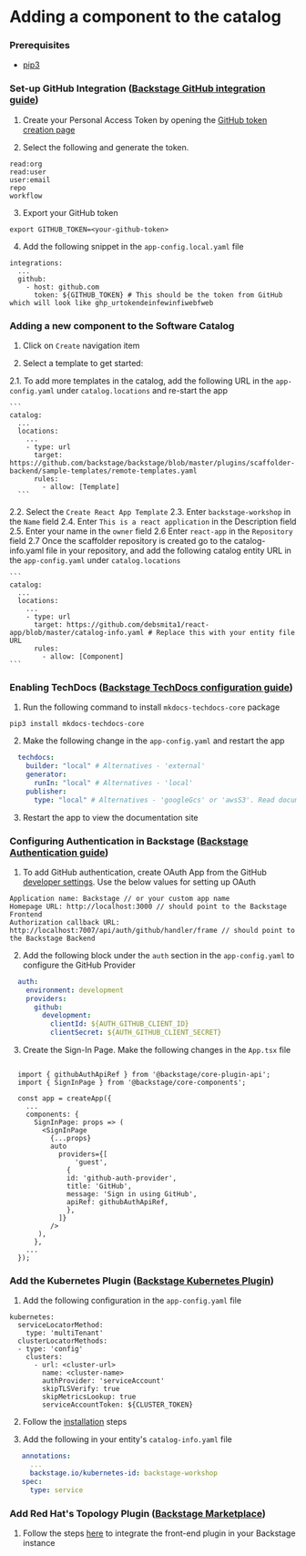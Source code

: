 # Adding a component to the catalog

### Prerequisites

- [pip3](https://www.activestate.com/resources/quick-reads/how-to-install-and-use-pip3/)

### Set-up GitHub Integration ([Backstage GitHub integration guide](https://backstage.io/docs/getting-started/configuration#setting-up-a-github-integration))

1. Create your Personal Access Token by opening the [GitHub token creation page](https://github.com/settings/tokens/new)

2. Select the following and generate the token.
  ```
  read:org
  read:user
  user:email
  repo
  workflow
  ```

3. Export your GitHub token

  ```
  export GITHUB_TOKEN=<your-github-token>
  ```

4. Add the following snippet in the `app-config.local.yaml` file

  ```
  integrations:
    ...
    github:
      - host: github.com
        token: ${GITHUB_TOKEN} # This should be the token from GitHub which will look like ghp_urtokendeinfewinfiwebfweb
  ```

### Adding a new component to the Software Catalog

1. Click on `Create` navigation item

2. Select a template to get started:

  2.1. To add more templates in the catalog, add the following URL in the `app-config.yaml` under `catalog.locations` and re-start the app

    ```
    catalog:
      ...
      locations:
        ...
        - type: url
          target: https://github.com/backstage/backstage/blob/master/plugins/scaffolder-backend/sample-templates/remote-templates.yaml
          rules:
            - allow: [Template]
      ```
  2.2. Select the `Create React App Template`
  2.3. Enter `backstage-workshop` in the `Name` field
  2.4. Enter `This is a react application` in the Description field
  2.5. Enter your name in the `owner` field
  2.6 Enter `react-app` in the `Repository` field
  2.7 Once the scaffolder repository is created go to the catalog-info.yaml file in your repository, and add the following catalog entity URL in the `app-config.yaml` under `catalog.locations`

    ```
    catalog:
      ...
      locations:
        ...
        - type: url
          target: https://github.com/debsmita1/react-app/blob/master/catalog-info.yaml # Replace this with your entity file URL
          rules:
            - allow: [Component]
    ```


### Enabling TechDocs ([Backstage TechDocs configuration guide](https://backstage.io/docs/features/techdocs/getting-started))

1. Run the following command to install `mkdocs-techdocs-core` package

  ```
  pip3 install mkdocs-techdocs-core
  ```

2. Make the following change in the `app-config.yaml` and restart the app

  ```yaml app-config.yaml
    techdocs:
      builder: "local" # Alternatives - 'external'
      generator:
        runIn: "local" # Alternatives - 'local'
      publisher:
        type: "local" # Alternatives - 'googleGcs' or 'awsS3'. Read documentation for using alternatives.
  ```

3. Restart the app to view the documentation site

### Configuring Authentication in Backstage ([Backstage Authentication guide](https://backstage.io/docs/auth/))

1. To add GitHub authentication, create OAuth App from the GitHub [developer settings](https://github.com/settings/developers). Use the below values for setting up OAuth

  ```
  Application name: Backstage // or your custom app name
  Homepage URL: http://localhost:3000 // should point to the Backstage Frontend
  Authorization callback URL: http://localhost:7007/api/auth/github/handler/frame // should point to the Backstage Backend
  ```

2. Add the following block under the `auth` section in the `app-config.yaml` to configure the GitHub Provider

  ```yaml title=app-config.local.yaml
    auth:
      environment: development
      providers:
        github:
          development:
            clientId: ${AUTH_GITHUB_CLIENT_ID}
            clientSecret: ${AUTH_GITHUB_CLIENT_SECRET}
  ```

3. Create the Sign-In Page. Make the following changes in the `App.tsx` file

  ```tsx title=packages/app/src/App.tsx

    import { githubAuthApiRef } from '@backstage/core-plugin-api';
    import { SignInPage } from '@backstage/core-components';

    const app = createApp({
      ...
      components: {
        SignInPage: props => (
          <SignInPage
            {...props}
            auto
              providers={[
                  'guest',
                {
                id: 'github-auth-provider',
                title: 'GitHub',
                message: 'Sign in using GitHub',
                apiRef: githubAuthApiRef,
                },
              ]}
            />
         ),
        },
      ...
    });

  ```

### Add the Kubernetes Plugin ([Backstage Kubernetes Plugin](https://backstage.io/docs/features/kubernetes/))

1. Add the following configuration in the `app-config.yaml` file

  ```
  kubernetes:
    serviceLocatorMethod:
      type: 'multiTenant'
    clusterLocatorMethods:
    - type: 'config'
      clusters:
        - url: <cluster-url>
          name: <cluster-name>
          authProvider: 'serviceAccount'
          skipTLSVerify: true
          skipMetricsLookup: true
          serviceAccountToken: ${CLUSTER_TOKEN}
  ```

2. Follow the [installation](https://backstage.io/docs/features/kubernetes/installation) steps
  
3. Add the following in your entity's `catalog-info.yaml` file

  ```yaml title=catalog-info.yaml
     annotations:
       ...
       backstage.io/kubernetes-id: backstage-workshop
     spec:
       type: service
  ```

### Add Red Hat's Topology Plugin ([Backstage Marketplace](https://backstage.io/plugins/))

1. Follow the steps [here](https://janus-idp.io/plugins/topology/) to integrate the front-end plugin in your Backstage instance
  
